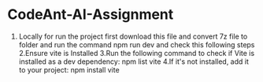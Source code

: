# CodeAnt-AI-Assignment
1. Locally for run the project first download this file and convert 7z file to folder and run the command npm run dev and check this following steps 
2.Ensure vite is Installed
3.Run the following command to check if Vite is installed as a dev dependency:
npm list vite
4.If it's not installed, add it to your project:
npm install vite 
